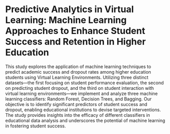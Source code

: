 # Predictive Analytics in Virtual Learning: Machine Learning Approaches to Enhance Student Success and Retention in Higher Education
This study explores the application of machine learning techniques to predict academic success and dropout rates among higher education students using Virtual Learning Environments. Utilizing three distinct datasets—the first focusing on student performance evaluation, the second on predicting student dropout, and the third on student interaction with virtual learning environments—we implement and analyze three machine learning classifiers: Random Forest, Decision Trees, and Bagging. Our objective is to identify significant predictors of student success and dropout, enabling educational institutions to devise targeted interventions. The study provides insights into the efficacy of different classifiers in educational data analysis and underscores the potential of machine learning in fostering student success.
